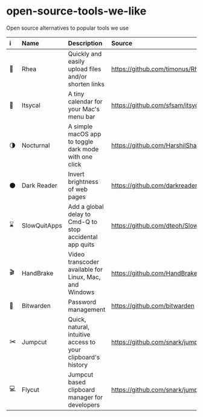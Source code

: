 # open-source-tools-we-like
Open source alternatives to popular tools we use

| :information_source: | Name  | Description | Source |
| :--- | :--- | :--- | :--- |
| :link: | Rhea  | Quickly and easily upload files and/or shorten links | https://github.com/timonus/Rhea |
| :calendar: | Itsycal | A tiny calendar for your Mac's menu bar | https://github.com/sfsam/itsycal |
| :last_quarter_moon: | Nocturnal | A simple macOS app to toggle dark mode with one click | https://github.com/HarshilShah/Nocturnal |
| :new_moon: | Dark Reader | Invert brightness of web pages | https://github.com/darkreader/darkreader |
| :hourglass: | SlowQuitApps | Add a global delay to Cmd-Q to stop accidental app quits | https://github.com/dteoh/SlowQuitApps |
| :clapper: | HandBrake | Video transcoder available for Linux, Mac, and Windows | https://github.com/HandBrake/HandBrake |
| :key: | Bitwarden | Password management | https://github.com/bitwarden |
| :scissors: | Jumpcut | Quick, natural, intuitive access to your clipboard's history | https://github.com/snark/jumpcut |
| :computer: | Flycut | Jumpcut based clipboard manager for developers | https://github.com/snark/jumpcut |
